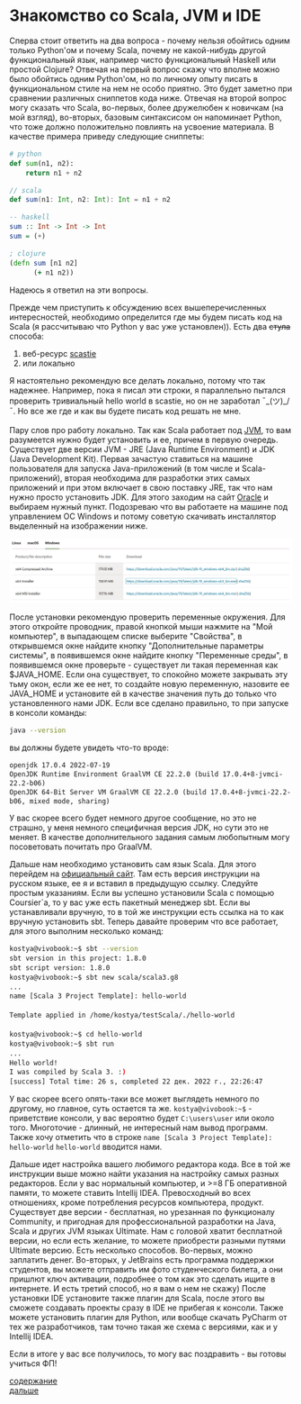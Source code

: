 # Знакомство со Scala, JVM и IDE
Сперва стоит ответить на два вопроса - почему нельзя обойтись одним только Python'ом и почему Scala, почему
не какой-нибудь другой функциональный язык, например чисто функциональный Haskell или простой Clojure?
Отвечая на первый вопрос скажу что вполне можно было обойтись одним Python'ом, но по личному опыту
писать в функциональном стиле на нем не особо приятно. Это будет заметно при сравнении различных
сниппетов кода ниже. Отвечая на второй вопрос могу сказать что Scala, во-первых, более дружелюбен к
новичкам (на мой взгляд), во-вторых, базовым синтаксисом он напоминает Python, что тоже должно
положительно повлиять на усвоение материала. В качестве примера приведу следующие сниппеты:
```python
# python
def sum(n1, n2):
    return n1 + n2
```
```scala
// scala
def sum(n1: Int, n2: Int): Int = n1 + n2
```
```haskell
-- haskell
sum :: Int -> Int -> Int
sum = (+)
```
```clojure
; clojure
(defn sum [n1 n2]
      (+ n1 n2))
```
Надеюсь я ответил на эти вопросы.

Прежде чем приступить к обсуждению всех вышеперечисленных интересностей, необходимо
определится где мы будем писать код на Scala (я рассчитываю что Python у вас уже установлен)). Есть два ~~стула~~ способа:
1. веб-ресурс [scastie](https://scastie.scala-lang.org/)
2. или локально

Я настоятельно рекомендую все делать локально, потому что так надежнее. Например, пока я 
писал эти строки, я параллельно пытался проверить тривиальный hello world в scastie,
но он не заработал ¯\_(ツ)_/¯. Но все же где и как вы будете писать код решать не мне.
<br>
<br>
Пару слов про работу локально. Так как Scala работает под [JVM](https://ru.wikipedia.org/wiki/Java_Virtual_Machine), то вам
разумеется нужно будет установить и ее, причем в первую очередь. Существует две версии JVM - JRE (Java Runtime Environment) и JDK (Java Development Kit).
Первая зачастую ставиться на машине пользователя для запуска Java-приложений (в том числе и Scala-приложений), вторая необходима для разработки
этих самых приложений и при этом включает в свою поставку JRE, так что нам нужно просто установить JDK.
Для этого заходим на сайт [Oracle](https://www.oracle.com/java/technologies/downloads/) и выбираем нужный пункт. Подозреваю что
вы работаете на машине под управлением ОС Windows и потому советую скачивать инсталлятор выделенный на изображении ниже.

![](../../../../img/l_1/1.png)

После установки рекомендую проверить переменные окружения. Для этого откройте проводник, правой кнопкой
мыши нажмите на "Мой компьютер", в выпадающем списке выберите "Свойства", в открывшемся окне найдите
кнопку "Дополнительные параметры системы", в появившемся окне найдите кнопку "Переменные среды", в появившемся окне
проверьте - существует ли такая переменная как $JAVA_HOME. Если она существует, то спокойно можете закрывать
эту тьму окон, если же ее нет, то создайте новую переменную, назовите ее JAVA_HOME и установите ей
в качестве значения путь до только что установленного нами JDK. Если все сделано правильно, то при
запуске в консоли команды:
```bash
java --version
```
вы должны будете увидеть что-то вроде:
```
openjdk 17.0.4 2022-07-19
OpenJDK Runtime Environment GraalVM CE 22.2.0 (build 17.0.4+8-jvmci-22.2-b06)
OpenJDK 64-Bit Server VM GraalVM CE 22.2.0 (build 17.0.4+8-jvmci-22.2-b06, mixed mode, sharing)
```
У вас скорее всего будет немного другое сообщение, но это не страшно, у меня немного специфичная версия
JDK, но сути это не меняет. В качестве дополнительного задания самым любопытным могу посоветовать
почитать про GraalVM.

Дальше нам необходимо установить сам язык Scala. Для этого перейдем на [официальный сайт](https://docs.scala-lang.org/ru/getting-started/index.html).
Там есть версия инструкции на русском языке, ее я и вставил в предыдущую ссылку. Следуйте простым указаниям.
Если вы успешно установили Scala с помощью Coursier`а, то у вас уже есть пакетный менеджер sbt.
Если вы устанавливали вручную, то в той же инструкции есть ссылка на то как вручную установить sbt.
Теперь давайте проверим что все работает, для этого выполним несколько команд:
```bash
kostya@vivobook:~$ sbt --version
sbt version in this project: 1.8.0
sbt script version: 1.8.0
kostya@vivobook:~$ sbt new scala/scala3.g8
...
name [Scala 3 Project Template]: hello-world

Template applied in /home/kostya/testScala/./hello-world

kostya@vivobook:~$ cd hello-world
kostya@vivobook:~$ sbt run
...
Hello world!
I was compiled by Scala 3. :)
[success] Total time: 26 s, completed 22 дек. 2022 г., 22:26:47
```
У вас скорее всего опять-таки все может выглядеть немного по другому, но главное, суть остается та же.
`kostya@vivobook:~$` - приветствие консоли, у вас вероятно будет `C:\users\user` или около того.
Многоточие - длинный, не интересный нам вывод программ. Также хочу отметить что в строке
`name [Scala 3 Project Template]: hello-world` `hello-world` вводится нами.

Дальше идет настройка вашего любимого редактора кода. Все в той же инструкции выше можно найти
указания на настройку самых разных редакторов. Если у вас нормальный компьютер, и >=8 ГБ оперативной
памяти, то можете ставить Intellij IDEA. Превосходный во всех отношениях, кроме потребления ресурсов
компьютера, продукт. Существует две версии - бесплатная, но урезанная по функционалу Community, и 
пригодная для профессиональной разработки на Java, Scala и других JVM языках Ultimate. Нам с головой
хватит бесплатной версии, но если есть желание, то можете приобрести разными путями Ultimate версию.
Есть несколько способов. Во-первых, можно заплатить денег. Во-вторых, у JetBrains есть программа
поддержки студентов, вы можете отправить им фото студенческого билета, а они пришлют ключ активации, 
подробнее о том как это сделать ищите в интернете. И есть третий способ, но я вам о нем не скажу)
После установки IDE установите также плагин для Scala, после этого вы сможете создавать
проекты сразу в IDE не прибегая к консоли. Также можете установить плагин для Python, или вообще скачать
PyCharm от тех же разработчиков, там точно такая же схема с версиями, как и у Intellij IDEA.

Если в итоге у вас все получилось, то могу вас поздравить - вы готовы учиться ФП!

[содержание](../../../../README.md)
<br>
[дальше](../l_2/README.md)